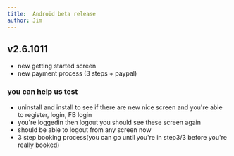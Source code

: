 ```yaml
---
title:  Android beta release
author: Jim
---
```


## v2.6.1011
- new getting started screen
- new payment process (3 steps + paypal)

### you can help us test
- uninstall and install to see if there are new nice screen and you're able to register, login, FB login
- you're loggedin then logout you should see these screen again
- should be able to logout from any screen now
- 3 step booking process(you can go until you're in step3/3 before you're really booked)
